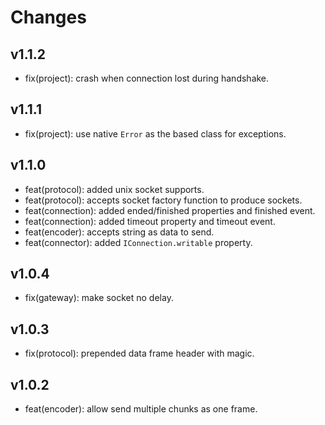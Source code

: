 # Changes

## v1.1.2

- fix(project): crash when connection lost during handshake.

## v1.1.1

- fix(project): use native `Error` as the based class for exceptions.

## v1.1.0

- feat(protocol): added unix socket supports.
- feat(protocol): accepts socket factory function to produce sockets.
- feat(connection): added ended/finished properties and finished event.
- feat(connection): added timeout property and timeout event.
- feat(encoder): accepts string as data to send.
- feat(connector): added `IConnection.writable` property.

## v1.0.4

- fix(gateway): make socket no delay.

## v1.0.3

- fix(protocol): prepended data frame header with magic.

## v1.0.2

- feat(encoder): allow send multiple chunks as one frame.
